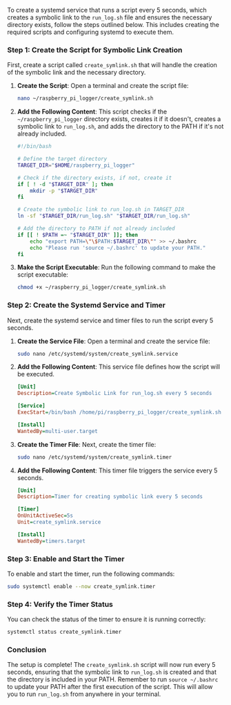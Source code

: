 To create a systemd service that runs a script every 5 seconds, which creates a symbolic link to the `run_log.sh` file and ensures the necessary directory exists, follow the steps outlined below. This includes creating the required scripts and configuring systemd to execute them.

### Step 1: Create the Script for Symbolic Link Creation

First, create a script called `create_symlink.sh` that will handle the creation of the symbolic link and the necessary directory.

1. **Create the Script**:
   Open a terminal and create the script file:
   ```bash
   nano ~/raspberry_pi_logger/create_symlink.sh
   ```

2. **Add the Following Content**:
   This script checks if the `~/raspberry_pi_logger` directory exists, creates it if it doesn't, creates a symbolic link to `run_log.sh`, and adds the directory to the PATH if it's not already included.

   ```bash
   #!/bin/bash

   # Define the target directory
   TARGET_DIR="$HOME/raspberry_pi_logger"

   # Check if the directory exists, if not, create it
   if [ ! -d "$TARGET_DIR" ]; then
       mkdir -p "$TARGET_DIR"
   fi

   # Create the symbolic link to run_log.sh in TARGET_DIR
   ln -sf "$TARGET_DIR/run_log.sh" "$TARGET_DIR/run_log.sh"

   # Add the directory to PATH if not already included
   if [[ ! $PATH =~ "$TARGET_DIR" ]]; then
       echo "export PATH=\"\$PATH:$TARGET_DIR\"" >> ~/.bashrc
       echo "Please run 'source ~/.bashrc' to update your PATH."
   fi
   ```

3. **Make the Script Executable**:
   Run the following command to make the script executable:
   ```bash
   chmod +x ~/raspberry_pi_logger/create_symlink.sh
   ```

### Step 2: Create the Systemd Service and Timer

Next, create the systemd service and timer files to run the script every 5 seconds.

1. **Create the Service File**:
   Open a terminal and create the service file:
   ```bash
   sudo nano /etc/systemd/system/create_symlink.service
   ```

2. **Add the Following Content**:
   This service file defines how the script will be executed.

   ```ini
   [Unit]
   Description=Create Symbolic Link for run_log.sh every 5 seconds

   [Service]
   ExecStart=/bin/bash /home/pi/raspberry_pi_logger/create_symlink.sh

   [Install]
   WantedBy=multi-user.target
   ```

3. **Create the Timer File**:
   Next, create the timer file:
   ```bash
   sudo nano /etc/systemd/system/create_symlink.timer
   ```

4. **Add the Following Content**:
   This timer file triggers the service every 5 seconds.

   ```ini
   [Unit]
   Description=Timer for creating symbolic link every 5 seconds

   [Timer]
   OnUnitActiveSec=5s
   Unit=create_symlink.service

   [Install]
   WantedBy=timers.target
   ```

### Step 3: Enable and Start the Timer

To enable and start the timer, run the following commands:

```bash
sudo systemctl enable --now create_symlink.timer
```

### Step 4: Verify the Timer Status

You can check the status of the timer to ensure it is running correctly:

```bash
systemctl status create_symlink.timer
```

### Conclusion

The setup is complete! The `create_symlink.sh` script will now run every 5 seconds, ensuring that the symbolic link to `run_log.sh` is created and that the directory is included in your PATH. Remember to run `source ~/.bashrc` to update your PATH after the first execution of the script. This will allow you to run `run_log.sh` from anywhere in your terminal.